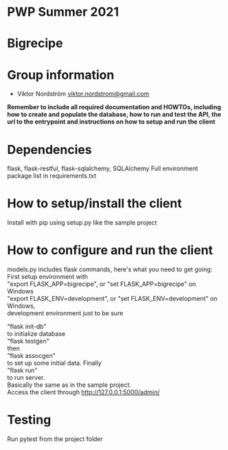 # PWP Summer 2021
# Bigrecipe
# Group information
* Viktor Nordström viktor.nordstrom@gmail.com

__Remember to include all required documentation and HOWTOs, including how to create and populate the database, how to run and test the API, the url to the entrypoint and instructions on how to setup and run the client__

# Dependencies

flask, flask-restful, flask-sqlalchemy, SQLAlchemy
Full environment package list in requirements.txt

# How to setup/install the client

Install with pip using setup.py like the sample project

# How to configure and run the client

models.py includes flask commands, here's what you need to get going:  
First setup environment with  
"export FLASK_APP=bigrecipe", or "set FLASK_APP=bigrecipe" on Windows  
"export FLASK_ENV=development", or "set FLASK_ENV=development" on Windows,  
development environment just to be sure  

"flask init-db"  
to initialize database  
"flask testgen"  
then  
"flask assocgen"  
to set up some initial data. Finally  
"flask run"  
to run server.  
Basically the same as in the sample project.  
Access the client through http://127.0.0.1:5000/admin/  

# Testing

Run pytest from the project folder
